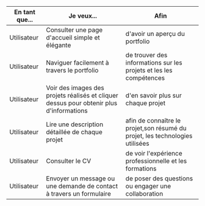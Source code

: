 | En tant que... | Je veux...                                                                              | Afin                                                                         |
| -------------- | --------------------------------------------------------------------------------------- | ---------------------------------------------------------------------------- |
| Utilisateur    | Consulter une page d'accueil simple et élégante                                         | d'avoir un aperçu du portfolio                                               |
| Utilisateur    | Naviguer facilement à travers le portfolio                                              | de trouver des informations sur les projets et les les compétences           |
| Utilisateur    | Voir des images des projets réalisés et cliquer dessus pour obtenir plus d'informations | d'en savoir plus sur chaque projet                                           |
| Utilisateur    | Lire une description détaillée de chaque projet                                         | afin de connaître le projet,son résumé du projet, les technologies utilisées |
| Utilisateur    | Consulter le CV                                                                         | de voir l'expérience professionnelle et les formations                       |
| Utilisateur    | Envoyer un message ou une demande de contact à travers un formulaire                    | de poser des questions ou engager une collaboration                          |
